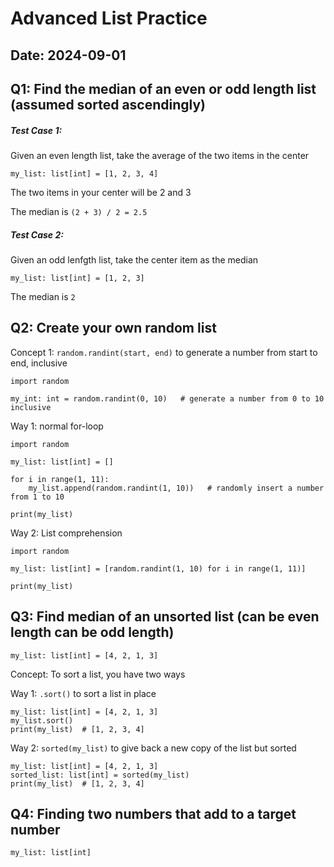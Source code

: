 # Advanced List Practice

## Date: 2024-09-01

## Q1: Find the median of an even or odd length list (assumed sorted ascendingly)

##### Test Case 1:

Given an even length list, take the average of the two items in the center

```python3
my_list: list[int] = [1, 2, 3, 4]
```

The two items in your center will be 2 and 3

The median is `(2 + 3) / 2 = 2.5`

##### Test Case 2:

Given an odd lenfgth list, take the center item as the median

```python3
my_list: list[int] = [1, 2, 3]
```

The median is `2`

## Q2: Create your own random list

Concept 1: `random.randint(start, end)` to generate a number from start to end, inclusive

```python3
import random

my_int: int = random.randint(0, 10)   # generate a number from 0 to 10 inclusive
```

Way 1: normal for-loop

```python3
import random

my_list: list[int] = []

for i in range(1, 11):
    my_list.append(random.randint(1, 10))   # randomly insert a number from 1 to 10

print(my_list)
```

Way 2: List comprehension

```python3
import random

my_list: list[int] = [random.randint(1, 10) for i in range(1, 11)]

print(my_list)
```


## Q3: Find median of an unsorted list (can be even length can be odd length)

```python3
my_list: list[int] = [4, 2, 1, 3]
```

Concept: To sort a list, you have two ways

Way 1: `.sort()` to sort a list in place

```python3
my_list: list[int] = [4, 2, 1, 3]
my_list.sort()
print(my_list)  # [1, 2, 3, 4]
```

Way 2: `sorted(my_list)` to give back a new copy of the list but sorted

```python3
my_list: list[int] = [4, 2, 1, 3]
sorted_list: list[int] = sorted(my_list)
print(my_list)  # [1, 2, 3, 4]
```

## Q4: Finding two numbers that add to a target number

```python3
my_list: list[int] 
```